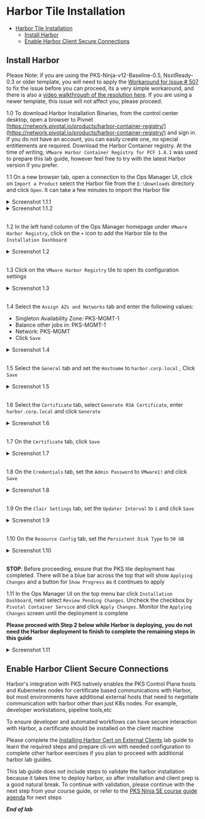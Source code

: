 # Harbor Tile Installation

- [Harbor Tile Installation](#harbor-tile-installation)
  - [Install Harbor](#install-harbor)
  - [Enable Harbor Client Secure Connections](#enable-harbor-client-secure-connections)

## Install Harbor

Please Note: if you are using the PKS-Ninja-v12-Baseline-0.5, NsxtReady-0.3 or older template, you will need to apply the [Workaround for Issue # 507](https://github.com/CNA-Tech/PKS-Ninja/issues/507) to fix the issue before you can proceed, its a very simple workaround, and there is also a [video walkthrough of the resolution here](https://youtu.be/RrNuBXbXuzo). If you are using a newer template, this issue will not affect you, please proceed.

1.0 To download Harbor Installation Binaries, from the control center desktop, open a browser to Pivnet [https://network.pivotal.io/products/harbor-container-registry/](https://network.pivotal.io/products/harbor-container-registry/) and sign in. If you do not have an account, you can easily create one, no special entitlements are required. Download the Harbor Container registry. At the time of writing, `VMware Harbor Container Registry for PCF 1.8.1` was used to prepare this lab guide, however feel free to try with the latest Harbor version if you prefer.

1.1 On a new browser tab, open a connection to the Ops Manager UI, click on `Import a Product` select the Harbor file from the `E:\Downloads` directory and click `Open`. It can take a few minutes to import the Harbor file

<details><summary>Screenshot 1.1.1 </summary>
<img src="Images/2018-10-22-21-23-55.png">
</details>

<details><summary>Screenshot 1.1.2 </summary>
<img src="Images/2018-10-22-01-27-45.png">
</details>
<br/>

1.2 In the left hand column of the Ops Manager homepage under `VMware Harbor Registry`, click on the `+` icon to add the Harbor tile to the `Installation Dashboard`

<details><summary>Screenshot 1.2 </summary>
<img src="Images/2018-10-22-21-45-54.png">
</details>
<br/>

1.3 Click on the `VMware Harbor Registry` tile to open its configuration settings

<details><summary>Screenshot 1.3 </summary>
<img src="Images/2018-10-22-21-47-27.png">
</details>
<br/>

1.4 Select the `Assign AZs and Networks` tab and enter the following values:

- Singleton Availability Zone: PKS-MGMT-1
- Balance other jobs in: PKS-MGMT-1
- Network: PKS-MGMT
- Click `Save`

<details><summary>Screenshot 1.4</summary>
<img src="Images/2018-10-22-21-53-32.png">
</details>
<br/>

1.5 Select the `General` tab and set the `Hostname` to `harbor.corp.local` , Click `Save`

<details><summary>Screenshot 1.5</summary>
<img src="Images/2018-10-22-21-57-03.png">
</details>
<br/>

1.6 Select the `Certificate` tab, select `Generate RSA Certificate`, enter `harbor.corp.local` and click `Generate`

<details><summary>Screenshot 1.6</summary>
<img src="Images/2018-10-31-15-24-23.png">
</details>
<br/>

1.7 On the `Certificate` tab, click `Save`

<details><summary>Screenshot 1.7</summary>
<img src="Images/2018-10-22-22-11-03.png">
</details>
<br/>

1.8 On the `Credentials` tab, set the `Admin Password` to `VMware1!` and click `Save`

<details><summary>Screenshot 1.8</summary>
<img src="Images/2018-10-22-22-13-53.png">
</details>
<br/>

1.9 On the `Clair Settings` tab, set the `Updater Interval` to `1` and click `Save`

<details><summary>Screenshot 1.9</summary>
<img src="Images/2018-10-22-22-13-53.png">
</details>
<br/>

1.10 On the `Resource Config` tab, set the `Persistent Disk Type` to `50 GB`

<details><summary>Screenshot 1.10</summary>
<img src="Images/2018-10-22-22-18-57.png">
</details>
<br/>

**STOP**: Before proceeding, ensure that the PKS tile deployment has completed.  There will be a blue bar across the top that will show `Applying Changes` and a button for `Show Progress` as it continues to apply

1.11 In the Ops Manager UI on the top menu bar click `Installation Dashboard`, next select `Review Pending Changes`. Uncheck the checkbox by `Pivotal Container Service` and click `Apply Changes`. Monitor the `Applying Changes` screen until the deployment is complete

**Please proceed with Step 2 below while Harbor is deploying, you do not need the Harbor deployment to finish to complete the remaining steps in this guide**

<details><summary>Screenshot 1.11</summary>
<img src="Images/2019-01-12-02-25-47.png">
</details>

## Enable Harbor Client Secure Connections

Harbor's integration with PKS natively enables the PKS Control Plane hosts and Kubernetes nodes for certificate based communications with Harbor, but most environments have additional external hosts that need to negotiate communication with harbor other than just K8s nodes. For example, developer workstations, pipeline tools,etc

To ensure developer and automated workflows can have secure interaction with Harbor, a certificate should be installed on the client machine

Please complete the [Installing Harbor Cert on External Clients](https://github.com/CNA-Tech/PKS-Ninja/tree/Pks1.4/LabGuides/HarborCertExternal-HC7212) lab guide to learn the required steps and prepare cli-vm with needed configuration to complete other harbor exercises if you plan to proceed with additional harbor lab guides.

This lab guide does not include steps to validate the harbor installation because it takes time to deploy harbor, so after installation and client prep is a good natural break. To continue with validation, please continue with the next step from your course guide, or refer to the [PKS Ninja SE course guide agenda](https://github.com/CNA-Tech/PKS-Ninja/tree/Pks1.4/Courses/PksNinjaSe-NI6310#ninja-labs-part-1-agenda) for next steps

***End of lab***
